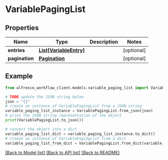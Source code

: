 # VariablePagingList


## Properties

Name | Type | Description | Notes
------------ | ------------- | ------------- | -------------
**entries** | [**List[VariableEntry]**](VariableEntry.md) |  | [optional] 
**pagination** | [**Pagination**](Pagination.md) |  | [optional] 

## Example

```python
from alfresco_workflow_client.models.variable_paging_list import VariablePagingList

# TODO update the JSON string below
json = "{}"
# create an instance of VariablePagingList from a JSON string
variable_paging_list_instance = VariablePagingList.from_json(json)
# print the JSON string representation of the object
print(VariablePagingList.to_json())

# convert the object into a dict
variable_paging_list_dict = variable_paging_list_instance.to_dict()
# create an instance of VariablePagingList from a dict
variable_paging_list_from_dict = VariablePagingList.from_dict(variable_paging_list_dict)
```
[[Back to Model list]](../README.md#documentation-for-models) [[Back to API list]](../README.md#documentation-for-api-endpoints) [[Back to README]](../README.md)


